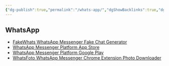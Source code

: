 ```yaml
---
{"dg-publish":true,"permalink":"/whats-app/","dgShowBacklinks":true,"dgShowLocalGraph":true}
---
```



## WhatsApp
- [FakeWhats WhatsApp Messenger Fake Chat Generator](http://www.fakewhats.com/generator)
- [WhatsApp Messenger Platform App Store](https://itunes.apple.com/us/app/whatsapp-messenger/id310633997)
- [WhatsApp Messenger Platform Google Play](https://play.google.com/store/apps/details?hl=en_US&id=com.whatsapp)
- [WhatsFoto WhatsApp Messenger Chrome Extension Photo Downloader](https://github.com/zoutepopcorn/whatsfoto)